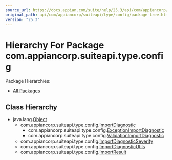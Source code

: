 ```yaml
---
source_url: https://docs.appian.com/suite/help/25.3/api/com/appiancorp/suiteapi/type/config/package-tree.html
original_path: api/com/appiancorp/suiteapi/type/config/package-tree.html
version: "25.3"
---
```


# Hierarchy For Package com.appiancorp.suiteapi.type.config

Package Hierarchies:

-   [All Packages](../../../../../overview-tree.html)

## Class Hierarchy

-   java.lang.[Object](https://docs.oracle.com/en/java/javase/17/docs/api/java.base/java/lang/Object.html "class or interface in java.lang")
    -   com.appiancorp.suiteapi.type.config.[ImportDiagnostic](ImportDiagnostic.html "class in com.appiancorp.suiteapi.type.config")
        -   com.appiancorp.suiteapi.type.config.[ExceptionImportDiagnostic](ExceptionImportDiagnostic.html "class in com.appiancorp.suiteapi.type.config")
        -   com.appiancorp.suiteapi.type.config.[ValidationImportDiagnostic](ValidationImportDiagnostic.html "class in com.appiancorp.suiteapi.type.config")
    -   com.appiancorp.suiteapi.type.config.[ImportDiagnosticSeverity](ImportDiagnosticSeverity.html "class in com.appiancorp.suiteapi.type.config")
    -   com.appiancorp.suiteapi.type.config.[ImportDiagnosticUtils](ImportDiagnosticUtils.html "class in com.appiancorp.suiteapi.type.config")
    -   com.appiancorp.suiteapi.type.config.[ImportResult](ImportResult.html "class in com.appiancorp.suiteapi.type.config")